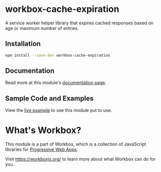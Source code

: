 # workbox-cache-expiration

A service worker helper library that expires cached responses based on age or
maximum number of entries.

## Installation

```sh
npm install --save-dev workbox-cache-expiration
```

## Documentation

Read more at this module's [documentation page](https://workboxjs.org/reference-docs/latest/module-workbox-cache-expiration.html).

## Sample Code and Examples

View the
[live example](https://workboxjs.org/examples/workbox-cache-expiration/)
to see this module put to use.

# What's Workbox?

This module is a part of Workbox, which is a collection of JavaScript libraries
for [Progressive Web Apps](https://developers.google.com/web/progressive-web-apps/).

Visit https://workboxjs.org/ to learn more about what Workbox can do for you.
